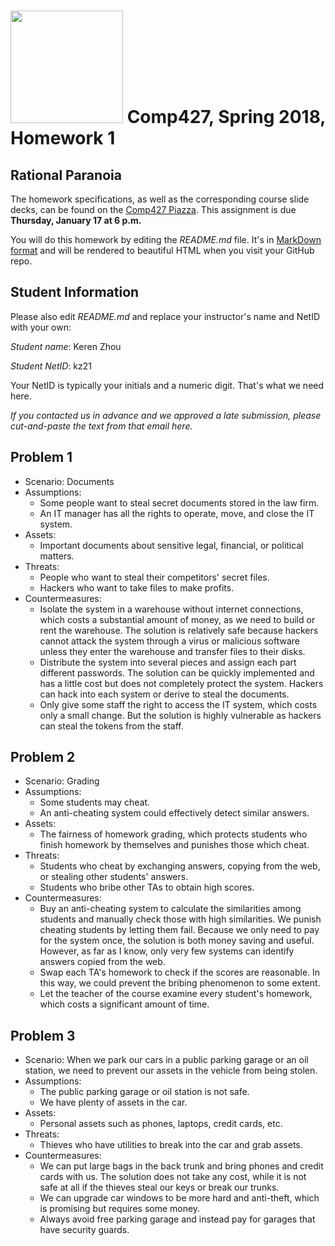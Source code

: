 # <img src="http://www.rice.edu/_images/rice-logo.jpg" width=180> Comp427, Spring 2018, Homework 1
## Rational Paranoia
The homework specifications, as well as the corresponding course slide decks,
can be found on the [Comp427 Piazza](https://piazza.com/class/jqifhp864b37ju).
This assignment is due **Thursday, January 17 at 6 p.m.**

You will do this homework by editing the _README.md_ file. It's in
[MarkDown format](https://guides.github.com/features/mastering-markdown/)
and will be rendered to beautiful HTML when you visit your GitHub repo.

## Student Information
Please also edit _README.md_ and replace your instructor's name and NetID with your own:

_Student name_: Keren Zhou

_Student NetID_: kz21

Your NetID is typically your initials and a numeric digit. That's
what we need here.

_If you contacted us in advance and we approved a late submission,
please cut-and-paste the text from that email here._

## Problem 1
- Scenario: Documents
- Assumptions:
  - Some people want to steal secret documents stored in the law firm.
  - An IT manager has all the rights to operate, move, and close the IT system.
- Assets:
  - Important documents about sensitive legal, financial, or political matters.
- Threats:
  - People who want to steal their competitors' secret files.
  - Hackers who want to take files to make profits.
- Countermeasures:
  - Isolate the system in a warehouse without internet connections, which costs a substantial amount of money, as we need to build or rent the warehouse. The solution is relatively safe because hackers cannot attack the system through a virus or malicious software unless they enter the warehouse and transfer files to their disks.
  - Distribute the system into several pieces and assign each part different passwords. The solution can be quickly implemented and has a little cost but does not completely protect the system. Hackers can hack into each system or derive to steal the documents.
  - Only give some staff the right to access the IT system, which costs only a small change. But the solution is highly vulnerable as hackers can steal the tokens from the staff.
  
## Problem 2
- Scenario: Grading
- Assumptions:
  - Some students may cheat.
  - An anti-cheating system could effectively detect similar answers.
- Assets:
  - The fairness of homework grading, which protects students who finish homework by themselves and punishes those which cheat.
- Threats:
  - Students who cheat by exchanging answers, copying from the web, or stealing other students' answers.
  - Students who bribe other TAs to obtain high scores.
- Countermeasures:
  - Buy an anti-cheating system to calculate the similarities among students and manually check those with high similarities. We punish cheating students by letting them fail. Because we only need to pay for the system once, the solution is both money saving and useful. However, as far as I know, only very few systems can identify answers copied from the web.
  - Swap each TA's homework to check if the scores are reasonable. In this way, we could prevent the bribing phenomenon to some extent.
  - Let the teacher of the course examine every student's homework, which costs a significant amount of time.
  
## Problem 3
- Scenario: When we park our cars in a public parking garage or an oil station, we need to prevent our assets in the vehicle from being stolen.
- Assumptions:
  - The public parking garage or oil station is not safe.
  - We have plenty of assets in the car.
- Assets:
  - Personal assets such as phones, laptops, credit cards, etc.
- Threats:
  - Thieves who have utilities to break into the car and grab assets.
- Countermeasures:
  - We can put large bags in the back trunk and bring phones and credit cards with us. The solution does not take any cost, while it is not safe at all if the thieves steal our keys or break our trunks.
  - We can upgrade car windows to be more hard and anti-theft, which is promising but requires some money.
  - Always avoid free parking garage and instead pay for garages that have security guards. 
